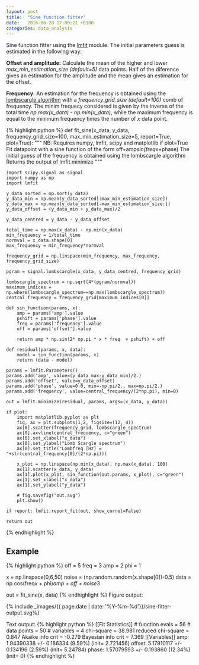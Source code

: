 ```yaml
---
layout: post
title:  "Sine function fitter"
date:   2016-06-28 17:00:21 +0100
categories: data_analysis
---
```


Sine function fitter using the [lmfit](https://lmfit.github.io/lmfit-py/ "https://lmfit.github.io/lmfit-py/") module.
The initial parameters guess is estimated in the following way:

**Offset and amplitude:** Calculate the mean of the higher and lower *max_min_estimation_size (default=5)* data points. Half of the diference 
gives an estimation for the amplitude and the mean gives an estimation for the offset.

**Frequency:** An estimation for the frequency is obtained using the [lombscargle algorithm](https://en.wikipedia.org/wiki/Least-squares_spectral_analysis "https://en.wikipedia.org/wiki/Least-squares_spectral_analysis") with a *frequency_grid_size (default=100)* comb of frequency. The minim frequecy considered is given by the inverse of the total time *np.max(x_data) - np.min(x_data)*, while the maximum frequency is equal to the minimum frequency times the number of *x* data point.


{% highlight python %}
def fit_sine(x_data, y_data, frequency_grid_size=100, max_min_estimation_size=5, report=True, plot=True):
    """ NB: Requires numpy, lmfit, scipy and matplotlib if plot=True
    Fit datapoint with a sine function of the form off+amp*sin(freq*x+phase)
    The initial guess of the frequency is obtained using the lombscargle algorithm
    Returns the output of lmfit.minimize
    """

    import scipy.signal as signal
    import numpy as np
    import lmfit
    
    y_data_sorted = np.sort(y_data)
    y_data_min = np.mean(y_data_sorted[:max_min_estimation_size])
    y_data_max = np.mean(y_data_sorted[-max_min_estimation_size:])
    y_data_offset = (y_data_min + y_data_max)/2

    y_data_centred = y_data - y_data_offset

    total_time = np.max(x_data) - np.min(x_data)
    min_frequency = 1/total_time
    normval = x_data.shape[0]
    max_frequency = min_frequency*normval

    frequency_grid = np.linspace(min_frequency, max_frequency, frequency_grid_size)
        
    pgram = signal.lombscargle(x_data, y_data_centred, frequency_grid)

    lombscargle_spectrum = np.sqrt(4*(pgram/normval))
    maximum_indices = np.where(lombscargle_spectrum==np.max(lombscargle_spectrum))    
    central_frequency = frequency_grid[maximum_indices[0]]

    def sin_function(params, x):
        amp = params['amp'].value
        pshift = params['phase'].value
        freq = params['frequency'].value
        off = params['offset'].value
        
        return amp * np.sin(2* np.pi * x * freq  + pshift) + off

    def residual(params, x, data):
        model = sin_function(params, x)
        return (data - model)

    params = lmfit.Parameters()
    params.add('amp', value=(y_data_max-y_data_min)/2.)
    params.add('offset', value=y_data_offset)
    params.add('phase', value=0.0, min=-np.pi/2., max=np.pi/2.)
    params.add('frequency', value=central_frequency/(2*np.pi), min=0)

    out = lmfit.minimize(residual, params, args=(x_data, y_data))
    
    if plot:
        import matplotlib.pyplot as plt
        fig, ax = plt.subplots(1,2, figsize=(12, 4))
        ax[0].scatter(frequency_grid, lombscargle_spectrum)
        ax[0].axvline(central_frequency, c="green") 
        ax[0].set_xlabel("x_data")
        ax[0].set_ylabel("Lomb Scargle spectrum")    
        ax[0].set_title("Lombfreq [Hz] = "+str(central_frequency[0]/(2*np.pi)))

        x_plot = np.linspace(np.min(x_data), np.max(x_data), 100)
        ax[1].scatter(x_data, y_data)
        ax[1].plot(x_plot, sin_function(out.params, x_plot), c="green")
        ax[1].set_xlabel("x_data")
        ax[1].set_ylabel("y_data")       
        
        # fig.savefig("out.svg")
        plt.show()   

    if report: lmfit.report_fit(out, show_correl=False)

    return out
{% endhighlight %}

Example
----------------------------

{% highlight python %}
off = 5
freq = 3
amp = 2
phi = 1

x = np.linspace(0,6,50)
noise = (np.random.random(x.shape[0])-0.5)
data = np.cos(freq*x* + phi)*amp + off + noise*3

out = fit_sine(x, data)
{% endhighlight %}
Figure output:

{% include _images/{{ page.date | date: '%Y-%m-%d'}}/sine-fitter-output.svg%}

Text output:
{% highlight python %}
[[Fit Statistics]]
    # function evals   = 56
    # data points      = 50
    # variables        = 4
    chi-square         = 38.981
    reduced chi-square = 0.847
    Akaike info crit   = -0.279
    Bayesian info crit = 7.369
[[Variables]]
    amp:         1.94390338 +/- 0.186334 (9.59%) (init= 2.721456)
    offset:      5.17910117 +/- 0.134196 (2.59%) (init= 5.24784)
    phase:       1.57079593 +/- 0.193860 (12.34%) (init= 0)
{% endhighlight %}
